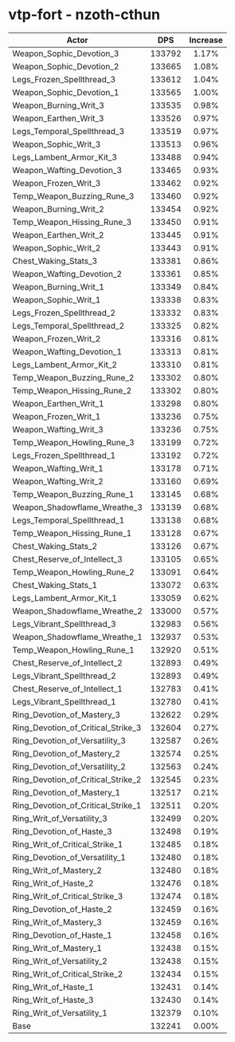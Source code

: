 # vtp-fort - nzoth-cthun
| Actor | DPS | Increase |
|---|:---:|:---:|
|Weapon_Sophic_Devotion_3|133792|1.17%|
|Weapon_Sophic_Devotion_2|133665|1.08%|
|Legs_Frozen_Spellthread_3|133612|1.04%|
|Weapon_Sophic_Devotion_1|133565|1.00%|
|Weapon_Burning_Writ_3|133535|0.98%|
|Weapon_Earthen_Writ_3|133526|0.97%|
|Legs_Temporal_Spellthread_3|133519|0.97%|
|Weapon_Sophic_Writ_3|133513|0.96%|
|Legs_Lambent_Armor_Kit_3|133488|0.94%|
|Weapon_Wafting_Devotion_3|133465|0.93%|
|Weapon_Frozen_Writ_3|133462|0.92%|
|Temp_Weapon_Buzzing_Rune_3|133460|0.92%|
|Weapon_Burning_Writ_2|133454|0.92%|
|Temp_Weapon_Hissing_Rune_3|133450|0.91%|
|Weapon_Earthen_Writ_2|133445|0.91%|
|Weapon_Sophic_Writ_2|133443|0.91%|
|Chest_Waking_Stats_3|133381|0.86%|
|Weapon_Wafting_Devotion_2|133361|0.85%|
|Weapon_Burning_Writ_1|133349|0.84%|
|Weapon_Sophic_Writ_1|133338|0.83%|
|Legs_Frozen_Spellthread_2|133332|0.83%|
|Legs_Temporal_Spellthread_2|133325|0.82%|
|Weapon_Frozen_Writ_2|133316|0.81%|
|Weapon_Wafting_Devotion_1|133313|0.81%|
|Legs_Lambent_Armor_Kit_2|133310|0.81%|
|Temp_Weapon_Buzzing_Rune_2|133302|0.80%|
|Temp_Weapon_Hissing_Rune_2|133302|0.80%|
|Weapon_Earthen_Writ_1|133298|0.80%|
|Weapon_Frozen_Writ_1|133236|0.75%|
|Weapon_Wafting_Writ_3|133236|0.75%|
|Temp_Weapon_Howling_Rune_3|133199|0.72%|
|Legs_Frozen_Spellthread_1|133192|0.72%|
|Weapon_Wafting_Writ_1|133178|0.71%|
|Weapon_Wafting_Writ_2|133160|0.69%|
|Temp_Weapon_Buzzing_Rune_1|133145|0.68%|
|Weapon_Shadowflame_Wreathe_3|133139|0.68%|
|Legs_Temporal_Spellthread_1|133138|0.68%|
|Temp_Weapon_Hissing_Rune_1|133128|0.67%|
|Chest_Waking_Stats_2|133126|0.67%|
|Chest_Reserve_of_Intellect_3|133105|0.65%|
|Temp_Weapon_Howling_Rune_2|133091|0.64%|
|Chest_Waking_Stats_1|133072|0.63%|
|Legs_Lambent_Armor_Kit_1|133059|0.62%|
|Weapon_Shadowflame_Wreathe_2|133000|0.57%|
|Legs_Vibrant_Spellthread_3|132983|0.56%|
|Weapon_Shadowflame_Wreathe_1|132937|0.53%|
|Temp_Weapon_Howling_Rune_1|132920|0.51%|
|Chest_Reserve_of_Intellect_2|132893|0.49%|
|Legs_Vibrant_Spellthread_2|132893|0.49%|
|Chest_Reserve_of_Intellect_1|132783|0.41%|
|Legs_Vibrant_Spellthread_1|132780|0.41%|
|Ring_Devotion_of_Mastery_3|132622|0.29%|
|Ring_Devotion_of_Critical_Strike_3|132604|0.27%|
|Ring_Devotion_of_Versatility_3|132587|0.26%|
|Ring_Devotion_of_Mastery_2|132574|0.25%|
|Ring_Devotion_of_Versatility_2|132563|0.24%|
|Ring_Devotion_of_Critical_Strike_2|132545|0.23%|
|Ring_Devotion_of_Mastery_1|132517|0.21%|
|Ring_Devotion_of_Critical_Strike_1|132511|0.20%|
|Ring_Writ_of_Versatility_3|132499|0.20%|
|Ring_Devotion_of_Haste_3|132498|0.19%|
|Ring_Writ_of_Critical_Strike_1|132485|0.18%|
|Ring_Devotion_of_Versatility_1|132480|0.18%|
|Ring_Writ_of_Mastery_2|132480|0.18%|
|Ring_Writ_of_Haste_2|132476|0.18%|
|Ring_Writ_of_Critical_Strike_3|132474|0.18%|
|Ring_Devotion_of_Haste_2|132459|0.16%|
|Ring_Writ_of_Mastery_3|132459|0.16%|
|Ring_Devotion_of_Haste_1|132458|0.16%|
|Ring_Writ_of_Mastery_1|132438|0.15%|
|Ring_Writ_of_Versatility_2|132438|0.15%|
|Ring_Writ_of_Critical_Strike_2|132434|0.15%|
|Ring_Writ_of_Haste_1|132431|0.14%|
|Ring_Writ_of_Haste_3|132430|0.14%|
|Ring_Writ_of_Versatility_1|132379|0.10%|
|Base|132241|0.00%|
